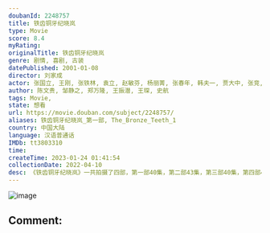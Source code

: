 ```yaml
---
doubanId: 2248757
title: 铁齿铜牙纪晓岚
type: Movie
score: 8.4
myRating: 
originalTitle: 铁齿铜牙纪晓岚
genre: 剧情, 喜剧, 古装
datePublished: 2001-01-08
director: 刘家成
actor: 张国立, 王刚, 张铁林, 袁立, 赵敏芬, 杨丽菁, 张春年, 韩夫一, 贾大中, 张竞, 舒耀瑄, 洪宗义, 韩静茹, 马兆刚, 鲍烈, 刘卫华, 孙梦泉, 闫怀礼, 向能, 潘晓莉, 杨俊勇, 孔庆三, 杜泓君
author: 陈文贵, 邹静之, 郑万隆, 王振潜, 王琛, 史航
tags: Movie, 
state: 想看
url: https://movie.douban.com/subject/2248757/
aliases: 铁齿铜牙纪晓岚_第一部, The_Bronze_Teeth_1
country: 中国大陆
language: 汉语普通话
IMDb: tt3803310
time: 
createTime: 2023-01-24 01:41:54
collectionDate: 2022-04-10
desc: 《铁齿铜牙纪晓岚》一共拍摄了四部，第一部40集，第二部43集，第三部40集，第四部42集。该剧为第一部，清朝乾隆年间，天下呈现出一派祥和繁荣的景象，被后人称作“康乾盛世”。然而，表面上的国泰民安，...
---
```


![image](p2446408143.jpg)

Comment: 
---

